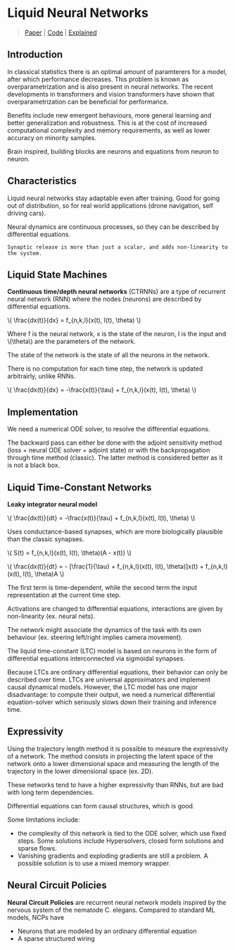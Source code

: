 # Liquid Neural Networks

> [Paper](https://ojs.aaai.org/index.php/AAAI/article/view/16936) | [Code](https://github.com/mlech26l/ncps) |
[Explained](https://www.youtube.com/watch?v=IlliqYiRhMU&pp=ugMICgJpdBABGAHKBRVsaXF1aWQgbmV1cmFsIG5ldHdvcms%3D) 

## Introduction

In classical statistics there is an optimal amount of paramterers for a model, after which performance decreases. This problem is known as overparametrization and is also present in neural networks. The recent developments in transformers and vision transformers have shown that overparametrization can be beneficial for performance. 

Benefits include new emergent behaviours, more general learning and better generalization and robustness. This is at the cost of increased computational complexity and memory requirements, as well as lower accuracy on minority samples. 

Brain inspired, building blocks are neurons and equations from neuron to neuron. 

## Characteristics

Liquid neural networks stay adaptable even after training. 
Good for going out of distribution, so for real world applications (drone navigation, self driving cars).

Neural dynamics are continuous processes, so they can be described by differential equations.

``` admonish note
Synaptic release is more than just a scalar, and adds non-linearity to the system.
```

## Liquid State Machines

**Continuous time/depth neural networks** (CTRNNs) are a type of recurrent neural network (RNN) where the nodes (neurons) are described by differential equations.

\\( \frac{dx(t)}{dx} = f_{n,k,l}(x(t), I(t), \theta) \\)

Where f is the neural network, x is the state of the neuron, I is the input and \\(\theta\\) are the parameters of the network.

The state of the network is the state of all the neurons in the network.

There is no computation for each time step, the network is updated arbitrairly, unlike RNNs.

\\( \frac{dx(t)}{dx} = -\frac{x(t)}{\tau} + f_{n,k,l}(x(t), I(t), \theta) \\)

## Implementation

We need a numerical ODE solver, to resolve the differential equations.

The backward pass can either be done with the adjoint sensitivity method (loss + neural ODE solver + adjoint state) or with the backpropagation through time method (classic).
The latter method is considered better as it is not a black box. 

## Liquid Time-Constant Networks

**Leaky integrator neural model**

\\( \frac{dx(t)}{dt} = -\frac{x(t)}{\tau} + f_{n,k,l}(x(t), I(t), \theta) \\)

Uses conductance-based synapses, which are more biologically plausible than the classic synapses.

\\( S(t) = f_{n,k,l}(x(t), I(t), \theta)(A - x(t)) \\)

\\( \frac{dx(t)}{dt} = - [\frac{1}{\tau} + f_{n,k,l}(x(t), I(t), \theta)]x(t) + f_{n,k,l}(x(t), I(t), \theta)A \\)

The first term is time-dependent, while the second term the input representation at the current time step.

Activations are changed to differential equations, interactions are given by non-linearity (ex. neural nets). 

The network might associate the dynamics of the task with its own behaviour (ex. steering left/right implies camera movement).

The liquid time-constant (LTC) model is based on neurons in the form of differential equations interconnected via sigmoidal synapses.

Because LTCs are ordinary differential equations, their behavior can only be described over time. LTCs are universal approximators and implement causal dynamical models. However, the LTC model has one major disadvantage: to compute their output, we need a numerical differential equation-solver which seriously slows down their training and inference time. 

## Expressivity

Using the trajectory length method it is possible to measure the expressivity of a network.
The method consists in projecting the latent space of the network onto a lower dimensional space and measuring the length of the trajectory in the lower dimensional space (ex. 2D). 

These networks tend to have a higher expressivity than RNNs, but are bad with long term dependencies. 

Differential equations can form causal structures, which is good. 

Some limitations include: 
- the complexity of this network is tied to the ODE solver, which use fixed steps. Some solutions include Hypersolvers, closed form solutions and sparse flows.
- Vanishing gradients and exploding gradients are still a problem. A possible solution is to use a mixed memory wrapper.

## Neural Circuit Policies

**Neural Circuit Policies** are recurrent neural network models inspired by the nervous system of the nematode C. elegans. Compared to standard ML models, NCPs have

- Neurons that are modeled by an ordinary differential equation
- A sparse structured wiring
